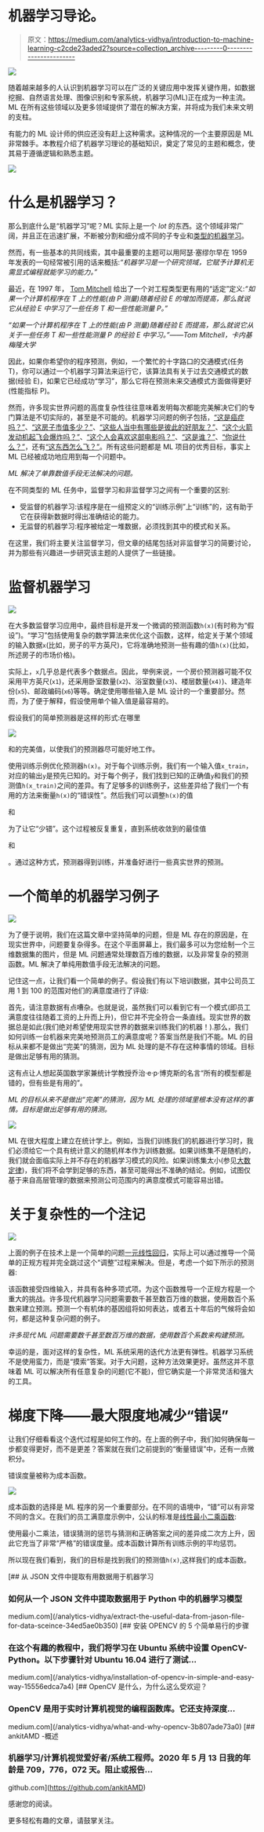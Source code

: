 # 机器学习导论。

> 原文：<https://medium.com/analytics-vidhya/introduction-to-machine-learning-c2cde23aded2?source=collection_archive---------0----------------------->

![](img/b6181bfe57f3f71a18cd59a5802a0c50.png)

随着越来越多的人认识到机器学习可以在广泛的关键应用中发挥关键作用，如数据挖掘、自然语言处理、图像识别和专家系统，机器学习(ML)正在成为一种主流。ML 在所有这些领域以及更多领域提供了潜在的解决方案，并将成为我们未来文明的支柱。

有能力的 ML 设计师的供应还没有赶上这种需求。这种情况的一个主要原因是 ML 非常棘手。本教程介绍了机器学习理论的基础知识，奠定了常见的主题和概念，使其易于遵循逻辑和熟悉主题。

![](img/d756fe18f4b14979805f678fd9f56d9f.png)

# 什么是机器学习？

那么到底什么是“机器学习”呢？ML 实际上是一个 *lot* 的东西。这个领域非常广阔，并且正在迅速扩展，不断被分割和细分成不同的子专业和[类型的机器学习](https://www.toptal.com/machine-learning/an-introduction-to-deep-learning-from-perceptrons-to-deep-networks)。

然而，有一些基本的共同线索，其中最重要的主题可以用阿瑟·塞缪尔早在 1959 年发表的一句经常被引用的话来概括:*“机器学习是一个研究领域，它赋予计算机无需显式编程就能学习的能力。”*

最近，在 1997 年， [Tom Mitchell](http://www.cs.cmu.edu/~tom/) 给出了一个对工程类型更有用的“适定”定义:*“如果一个计算机程序在 T 上的性能(由 P 测量)随着经验 E 的增加而提高，那么就说它从经验 E 中学习了一些任务 T 和一些性能测量 P。”*

*“如果一个计算机程序在 T 上的性能(由 P 测量)随着经验 E 而提高，那么就说它从关于一些任务 T 和一些性能测量 P 的经验 E 中学习。”——Tom Mitchell，卡内基梅隆大学*

因此，如果你希望你的程序预测，例如，一个繁忙的十字路口的交通模式(任务 T)，你可以通过一个机器学习算法来运行它，该算法具有关于过去交通模式的数据(经验 E)，如果它已经成功“学习”，那么它将在预测未来交通模式方面做得更好(性能指标 P)。

然而，许多现实世界问题的高度复杂性往往意味着发明每次都能完美解决它们的专门算法是不切实际的，甚至是不可能的。机器学习问题的例子包括，[“这是癌症吗？”](http://www.ncbi.nlm.nih.gov/pmc/articles/PMC2675494/)、[“这房子市值多少？”](http://papers.ssrn.com/sol3/papers.cfm?abstract_id=1316046)、[“这些人当中有哪些是彼此的好朋友？”](http://papers.ssrn.com/sol3/papers.cfm?abstract_id=2187186)、[“这个火箭发动机起飞会爆炸吗？”](https://archive.org/stream/nasa_techdoc_19960011791/19960011791_djvu.txt)、[“这个人会喜欢这部电影吗？”](http://techblog.netflix.com/2012/04/netflix-recommendations-beyond-5-stars.html)、[“这是谁？”](http://www.fastcolabs.com/3028414/how-facebooks-machines-got-so-good-at-recognizing-your-face)、[“你说什么？”](https://en.wikipedia.org/wiki/Natural_language_processing#NLP_using_machine_learning)，还有[“这东西怎么飞？”](http://phys.org/news139501522.html)。所有这些问题都是 ML 项目的优秀目标，事实上 ML 已经被成功地应用到每一个问题中。

*ML 解决了单靠数值手段无法解决的问题。*

在不同类型的 ML 任务中，监督学习和非监督学习之间有一个重要的区别:

*   受监督的机器学习:该程序是在一组预定义的“训练示例”上“训练”的，这有助于它在获得新数据时得出准确结论的能力。
*   无监督的机器学习:程序被给定一堆数据，必须找到其中的模式和关系。

在这里，我们将主要关注监督学习，但文章的结尾包括对非监督学习的简要讨论，并为那些有兴趣进一步研究该主题的人提供了一些链接。

# 监督机器学习

![](img/871b8a698ffd3250723c564c77830eba.png)

在大多数监督学习应用中，最终目标是开发一个微调的预测函数`h(x)`(有时称为“假设”)。“学习”包括使用复杂的数学算法来优化这个函数，这样，给定关于某个领域的输入数据`x`(比如，房子的平方英尺)，它将准确地预测一些有趣的值`h(x)`(比如，所述房子的市场价格)。

实际上，`x`几乎总是代表多个数据点。因此，举例来说，一个房价预测器可能不仅采用平方英尺(`x1`)，还采用卧室数量(`x2`)、浴室数量(`x3`)、楼层数量(`x4)`)、建造年份(`x5`)、邮政编码(`x6`)等等。确定使用哪些输入是 ML 设计的一个重要部分。然而，为了便于解释，假设使用单个输入值是最容易的。

假设我们的简单预测器是这样的形式:在哪里

![](img/5fe84654a6e224efc62528cfd1dbc266.png)

和的完美值，以使我们的预测器尽可能好地工作。

使用训练示例优化预测器`h(x)`。对于每个训练示例，我们有一个输入值`x_train`，对应的输出`y`是预先已知的。对于每个例子，我们找到已知的正确值`y`和我们的预测值`h(x_train)`之间的差异。有了足够多的训练例子，这些差异给了我们一个有用的方法来衡量`h(x)`的“错误性”。然后我们可以调整`h(x)`的值

和

为了让它“少错”。这个过程被反复重复，直到系统收敛到的最佳值

和

。通过这种方式，预测器得到训练，并准备好进行一些真实世界的预测。

# 一个简单的机器学习例子

![](img/8b97d863380f6ba002ba5c597cdd99ec.png)

为了便于说明，我们在这篇文章中坚持简单的问题，但是 ML 存在的原因是，在现实世界中，问题要复杂得多。在这个平面屏幕上，我们最多可以为您绘制一个三维数据集的图片，但是 ML 问题通常处理数百万维的数据，以及非常复杂的预测函数。ML 解决了单纯用数值手段无法解决的问题。

记住这一点，让我们看一个简单的例子。假设我们有以下培训数据，其中公司员工用 1 到 100 的范围对他们的满意度进行了评级:

首先，请注意数据有点嘈杂。也就是说，虽然我们可以看到它有一个模式(即员工满意度往往随着工资的上升而上升)，但它并不完全符合一条直线。现实世界的数据总是如此(我们绝对希望使用现实世界的数据来训练我们的机器！).那么，我们如何训练一台机器来完美地预测员工的满意度呢？答案当然是我们不能。ML 的目标从来都不是做出“完美”的猜测，因为 ML 处理的是不存在这种事情的领域。目标是做出足够有用的猜测。

这有点让人想起英国数学家兼统计学教授乔治·e·p·博克斯的名言“所有的模型都是错的，但有些是有用的”。

*ML 的目标从来不是做出“完美”的猜测，因为 ML 处理的领域里根本没有这样的事情。目标是做出足够有用的猜测。*

![](img/5144be492350d54ac8894ee0df90d6e5.png)

ML 在很大程度上建立在统计学上。例如，当我们训练我们的机器进行学习时，我们必须给它一个具有统计意义的随机样本作为训练数据。如果训练集不是随机的，我们就会面临实际上并不存在的机器学习模式的风险。如果训练集太小(参见[大数定律](https://en.wikipedia.org/wiki/Law_of_large_numbers))，我们将不会学到足够的东西，甚至可能得出不准确的结论。例如，试图仅基于来自高层管理的数据来预测公司范围内的满意度模式可能容易出错。

# 关于复杂性的一个注记

![](img/b860ad2a08f920f942ec15523b562168.png)

上面的例子在技术上是一个简单的问题[一元线性回归](http://www.mathworks.com/help/symbolic/mupad_ug/univariate-linear-regression.html)，实际上可以通过推导一个简单的正规方程并完全跳过这个“调整”过程来解决。但是，考虑一个如下所示的预测器:

该函数接受四维输入，并具有各种多项式项。为这个函数推导一个正规方程是一个重大的挑战。许多现代机器学习问题需要数千甚至数百万维的数据，使用数百个系数来建立预测。预测一个有机体的基因组将如何表达，或者五十年后的气候将会如何，都是这种复杂问题的例子。

*许多现代 ML 问题需要数千甚至数百万维的数据，使用数百个系数来构建预测。*

幸运的是，面对这样的复杂性，ML 系统采用的迭代方法更有弹性。机器学习系统不是使用蛮力，而是“摸索”答案。对于大问题，这种方法效果更好。虽然这并不意味着 ML 可以解决所有任意复杂的问题(它不能)，但它确实是一个非常灵活和强大的工具。

# 梯度下降——最大限度地减少“错误”

让我们仔细看看这个迭代过程是如何工作的。在上面的例子中，我们如何确保每一步都变得更好，而不是更差？答案就在我们之前提到的“衡量错误”中，还有一点微积分。

错误度量被称为成本函数。

![](img/dec3f2484cd0d2aa24a98ec084f5e53b.png)

成本函数的选择是 ML 程序的另一个重要部分。在不同的语境中，“错”可以有非常不同的含义。在我们的员工满意度示例中，公认的标准是[线性最小二乘函数](https://en.wikipedia.org/wiki/Linear_least_squares_(mathematics)):

使用最小二乘法，错误猜测的惩罚与猜测和正确答案之间的差异成二次方上升，因此它充当了非常“严格”的错误度量。成本函数计算所有训练示例的平均惩罚。

所以现在我们看到，我们的目标是找到我们的预测值`h(x)`,这样我们的成本函数。

[](/analytics-vidhya/extract-the-useful-data-from-jason-file-for-data-sceince-34ed5ae0b350) [## 从 JSON 文件中提取有用数据用于机器学习

### 如何从一个 JSON 文件中提取数据用于 Python 中的机器学习模型

medium.com](/analytics-vidhya/extract-the-useful-data-from-jason-file-for-data-sceince-34ed5ae0b350) [](/analytics-vidhya/installation-of-opencv-in-simple-and-easy-way-15556edca7a4) [## 安装 OPENCV 的 5 个简单易行的步骤

### 在这个有趣的教程中，我们将学习在 Ubuntu 系统中设置 OpenCV-Python。以下步骤针对 Ubuntu 16.04 进行了测试…

medium.com](/analytics-vidhya/installation-of-opencv-in-simple-and-easy-way-15556edca7a4) [](/analytics-vidhya/what-and-why-opencv-3b807ade73a0) [## OpenCV 是什么，为什么这么受欢迎？

### OpenCV 是用于实时计算机视觉的编程函数库。它还支持深度…

medium.com](/analytics-vidhya/what-and-why-opencv-3b807ade73a0) [](https://github.com/ankitAMD) [## ankitAMD -概述

### 机器学习/计算机视觉爱好者/系统工程师。2020 年 5 月 13 日我的年龄是 709，776，072 天。阻止或报告…

github.com](https://github.com/ankitAMD) 

感谢您的阅读。

更多轻松有趣的文章，请鼓掌关注。